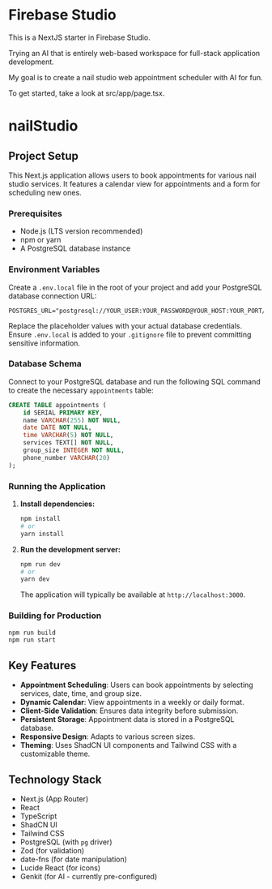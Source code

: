 # Firebase Studio

This is a NextJS starter in Firebase Studio.

Trying an AI that is entirely web-based workspace for full-stack application development.

My goal is to create a nail studio web appointment scheduler with AI for fun.

To get started, take a look at src/app/page.tsx.
# nailStudio

## Project Setup

This Next.js application allows users to book appointments for various nail studio services. It features a calendar view for appointments and a form for scheduling new ones.

### Prerequisites

*   Node.js (LTS version recommended)
*   npm or yarn
*   A PostgreSQL database instance

### Environment Variables

Create a `.env.local` file in the root of your project and add your PostgreSQL database connection URL:

```
POSTGRES_URL="postgresql://YOUR_USER:YOUR_PASSWORD@YOUR_HOST:YOUR_PORT/YOUR_DATABASE"
```

Replace the placeholder values with your actual database credentials. Ensure `.env.local` is added to your `.gitignore` file to prevent committing sensitive information.

### Database Schema

Connect to your PostgreSQL database and run the following SQL command to create the necessary `appointments` table:

```sql
CREATE TABLE appointments (
    id SERIAL PRIMARY KEY,
    name VARCHAR(255) NOT NULL,
    date DATE NOT NULL,
    time VARCHAR(5) NOT NULL,
    services TEXT[] NOT NULL,
    group_size INTEGER NOT NULL,
    phone_number VARCHAR(20)
);
```

### Running the Application

1.  **Install dependencies:**
    ```bash
    npm install
    # or
    yarn install
    ```

2.  **Run the development server:**
    ```bash
    npm run dev
    # or
    yarn dev
    ```
    The application will typically be available at `http://localhost:3000`.

### Building for Production

```bash
npm run build
npm run start
```

## Key Features

*   **Appointment Scheduling**: Users can book appointments by selecting services, date, time, and group size.
*   **Dynamic Calendar**: View appointments in a weekly or daily format.
*   **Client-Side Validation**: Ensures data integrity before submission.
*   **Persistent Storage**: Appointment data is stored in a PostgreSQL database.
*   **Responsive Design**: Adapts to various screen sizes.
*   **Theming**: Uses ShadCN UI components and Tailwind CSS with a customizable theme.

## Technology Stack

*   Next.js (App Router)
*   React
*   TypeScript
*   ShadCN UI
*   Tailwind CSS
*   PostgreSQL (with `pg` driver)
*   Zod (for validation)
*   date-fns (for date manipulation)
*   Lucide React (for icons)
*   Genkit (for AI - currently pre-configured)
